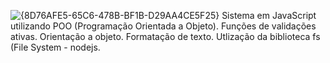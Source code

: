 ![{8D76AFE5-65C6-478B-BF1B-D29AA4CE5F25}](https://github.com/user-attachments/assets/e925c372-0dc8-4494-9317-a72d28dafecb)
Sistema em JavaScript utilizando POO (Programação Orientada a Objeto).
Funções de validações ativas.
Orientação a objeto.
Formatação de texto.
Utlização da biblioteca fs (File System - nodejs.
